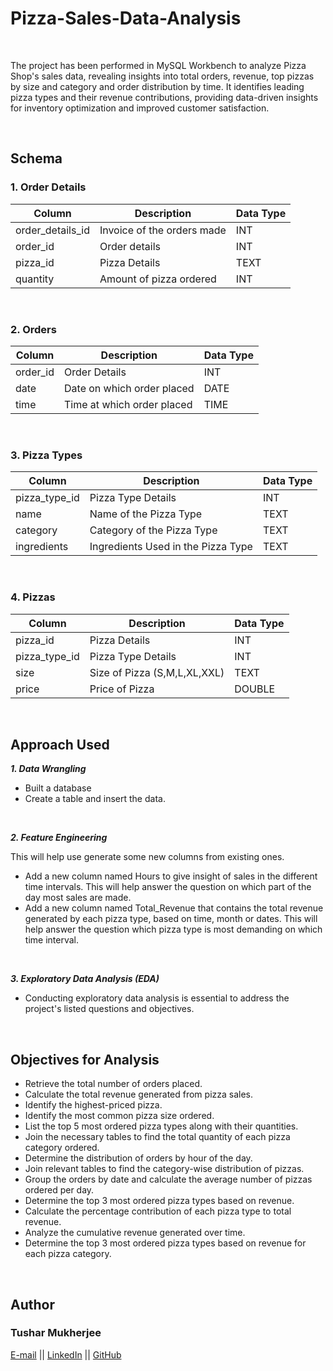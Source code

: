 # Pizza-Sales-Data-Analysis

<br>

 The project has been performed in MySQL Workbench to analyze Pizza Shop's sales data, revealing insights into total orders, revenue, top pizzas by size and category and order distribution by time. It identifies leading pizza types and their revenue contributions, providing data-driven insights for inventory optimization and improved customer satisfaction.

<br>

## Schema
### 1. Order Details

| Column            | Description                                   | Data Type  |
|-------------------|-----------------------------------------------|------------|
| order_details_id  | Invoice of the orders made                    | INT        |
| order_id          | Order details                                 | INT        |
| pizza_id          | Pizza Details                                 | TEXT       |
| quantity          | Amount of pizza ordered                       | INT        |

<br>

### 2. Orders

| Column            | Description                                   | Data Type  |
|-------------------|-----------------------------------------------|------------|
| order_id          | Order Details                                 | INT        |
| date              | Date on which order placed                    | DATE       |
| time              | Time at which order placed                    | TIME       |

<br>

### 3. Pizza Types

| Column            | Description                                   | Data Type  |
|-------------------|-----------------------------------------------|------------|
| pizza_type_id     | Pizza Type Details                            | INT        |
| name              | Name of the Pizza Type                        | TEXT       |
| category          | Category of the Pizza Type                    | TEXT       |
| ingredients       | Ingredients Used in the Pizza Type            | TEXT       |

<br>

### 4. Pizzas

| Column            | Description                                   | Data Type  |
|-------------------|-----------------------------------------------|------------|
| pizza_id          | Pizza Details                                 | INT        |
| pizza_type_id     | Pizza Type Details                            | INT        |
| size              | Size of Pizza (S,M,L,XL,XXL)                  | TEXT       |
| price             | Price of Pizza                                | DOUBLE     |

<br>

## Approach Used
***1.	Data Wrangling***

- Built a database
- Create a table and insert the data.

<br>

***2.	Feature Engineering***

This will help use generate some new columns from existing ones.
- Add a new column named Hours to give insight of sales in the different time intervals. This will help answer the question on which part of the day most sales are made.
- Add a new column named Total_Revenue that contains the total revenue generated by each pizza type, based on time, month or dates. This will help answer the question which pizza type is most demanding on which time interval.

<br>

***3.  Exploratory Data Analysis (EDA)***

- Conducting exploratory data analysis is essential to address the project's listed questions and objectives.
<br>

## Objectives for Analysis

- Retrieve the total number of orders placed.
- Calculate the total revenue generated from pizza sales.
- Identify the highest-priced pizza.
- Identify the most common pizza size ordered.
- List the top 5 most ordered pizza types along with their quantities.
- Join the necessary tables to find the total quantity of each pizza category ordered.
- Determine the distribution of orders by hour of the day.
- Join relevant tables to find the category-wise distribution of pizzas.
- Group the orders by date and calculate the average number of pizzas ordered per day.
- Determine the top 3 most ordered pizza types based on revenue.
- Calculate the percentage contribution of each pizza type to total revenue.
- Analyze the cumulative revenue generated over time.
- Determine the top 3 most ordered pizza types based on revenue for each pizza category.

<br>

## Author
### Tushar Mukherjee 

<a href="mailto: mukherjeetushar78@gmail.com">E-mail</a> || <a href="https://www.linkedin.com/in/tushar-mukherjee-b8516028a">LinkedIn</a> || <a href="https://github.com/GocoVoid">GitHub</a>
